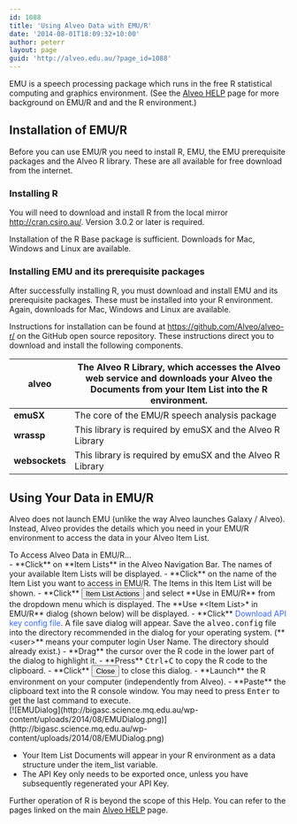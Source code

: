 ```yaml
---
id: 1088
title: 'Using Alveo Data with EMU/R'
date: '2014-08-01T18:09:32+10:00'
author: peterr
layout: page
guid: 'http://alveo.edu.au/?page_id=1088'
---
```


EMU is a speech processing package which runs in the free R statistical computing and graphics environment. (See the [Alveo HELP](http://alveo.edu.au/alveo-help/ "Alveo Help") page for more background on EMU/R and and the R environment.)

## **Installation of EMU/R**

Before you can use EMU/R you need to install R, EMU, the EMU prerequisite packages and the Alveo R library. These are all available for free download from the internet.

### Installing R

You will need to download and install R from the local mirror <http://cran.csiro.au/>. Version 3.0.2 or later is required.

Installation of the R Base package is sufficient. Downloads for Mac, Windows and Linux are available.

### Installing EMU and its prerequisite packages

After successfully installing R, you must download and install EMU and its prerequisite packages. These must be installed into your R environment. Again, downloads for Mac, Windows and Linux are available.

Instructions for installation can be found at <https://github.com/Alveo/alveo-r/> on the GitHub open source repository. These instructions direct you to download and install the following components.

| **alveo** | The Alveo R Library, which accesses the Alveo web service and downloads your Alveo the Documents from your Item List into the R environment. |
|---|---|
| **emuSX** | The core of the EMU/R speech analysis package |
| **wrassp** | This library is required by emuSX and the Alveo R Library |
| **websockets** | This library is required by emuSX and the Alveo R Library |

## **Using Your Data in EMU/R**

Alveo does not launch EMU (unlike the way Alveo launches Galaxy / Alveo). Instead, Alveo provides the details which you need in your EMU/R environment to access the data in your Alveo Item List.

<section class="panel panel-default instructions"><div class="panel-title">To Access Alveo Data in EMU/R…</div><div class="panel-body">- **Click** on **Item Lists** in the Alveo Navigation Bar. The names of your available Item Lists will be displayed.
- **Click** on the name of the Item List you want to access in EMU/R. The Items in this Item List will be shown.
- **Click** <button class="btn btn-default" type="button">Item List Actions</button> and select **Use in EMU/R** from the dropdown menu which is displayed. The **Use *&lt;Item List&gt;* in EMU/R** dialog (shown below) will be displayed.
- **Click** <span style="color: #3366ff;">Download API key config file</span>. A file save dialog will appear. Save the <tt>alveo.config</tt> file into the directory recommended in the dialog for your operating system. (**&lt;user&gt;** means your computer login User Name. The directory should already exist.)
- **Drag** the cursor over the R code in the lower part of the dialog to highlight it.
- **Press** <kbd>Ctrl</kbd>+<kbd>C</kbd> to copy the R code to the clipboard.
- **Click** <button class="btn btn-info" type="button">Close</button> to close this dialog.
- **Launch** the R environment on your computer (independently from Alveo).
- **Paste** the clipboard text into the R console window. You may need to press <kbd>Enter</kbd> to get the last command to execute.

</div></section>[![EMUDialog](http://bigasc.science.mq.edu.au/wp-content/uploads/2014/08/EMUDialog.png)](http://bigasc.science.mq.edu.au/wp-content/uploads/2014/08/EMUDialog.png)

- Your Item List Documents will appear in your R environment as a data structure under the item\_list variable.
- The API Key only needs to be exported once, unless you have subsequently regenerated your API Key.

Further operation of R is beyond the scope of this Help. You can refer to the pages linked on the main [Alveo HELP](http://alveo.edu.au/alveo-help/ "Alveo Help") page.